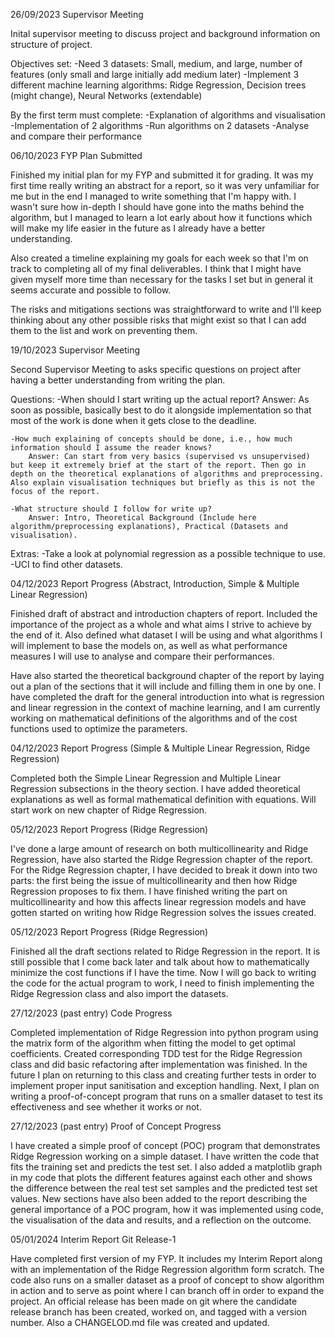 26/09/2023
Supervisor Meeting

Inital supervisor meeting to discuss project and background information on structure of project.

Objectives set:
	-Need 3 datasets: Small, medium, and large, number of features (only small and large initially add medium later)
	-Implement 3 different machine learning algorithms: Ridge Regression, Decision trees (might change), Neural Networks (extendable)
	
By the first term must complete:
	-Explanation of algorithms and visualisation
	-Implementation of 2 algorithms
	-Run algorithms on 2 datasets
	-Analyse and compare their performance
	

06/10/2023
FYP Plan Submitted

Finished my initial plan for my FYP and submitted it for grading. It was my first time really writing an abstract for a report, so it was very unfamiliar for me but in the end I managed to write something that I'm happy with. I wasn't sure how in-depth I should have gone into the maths behind the algorithm, but I managed to learn a lot early about how it functions which will make my life easier in the future as I already have a better understanding. 

Also created a timeline explaining my goals for each week so that I'm on track to completing all of my final deliverables. I think that I might have given myself more time than necessary for the tasks I set but in general it seems accurate and possible to follow.

The risks and mitigations sections was straightforward to write and I'll keep thinking about any other possible risks that might exist so that I can add them to the list and work on preventing them.


19/10/2023
Supervisor Meeting

Second Supervisor Meeting to asks specific questions on project after having a better understanding from writing the plan.

Questions:
	-When should I start writing up the actual report?
		Answer: As soon as possible, basically best to do it alongside implementation so that most of the work is done when it gets close to the deadline.
	
	-How much explaining of concepts should be done, i.e., how much information should I assume the reader knows?
		Answer: Can start from very basics (supervised vs unsupervised) but keep it extremely brief at the start of the report. Then go in depth on the theoretical explanations of algorithms and preprocessing. Also explain visualisation techniques but briefly as this is not the focus of the report.
		
	-What structure should I follow for write up?
		Answer: Intro, Theoretical Background (Include here algorithm/preprocessing explanations), Practical (Datasets and visualisation).
		
Extras:
	-Take a look at polynomial regression as a possible technique to use.
	-UCI to find other datasets.
	

04/12/2023
Report Progress (Abstract, Introduction, Simple & Multiple Linear Regression)

Finished draft of abstract and introduction chapters of report. Included the importance of the project as a whole and what aims I strive to achieve by the end of it. Also defined what dataset I will be using and what algorithms I will implement to base the models on, as well as what performance measures I will use to analyse and compare their performances.

Have also started the theoretical background chapter of the report by laying out a plan of the sections that it will include and filling them in one by one. I have completed the draft for the general introduction into what is regression and linear regression in the context of machine learning, and I am currently working on mathematical definitions of the algorithms and of the cost functions used to optimize the parameters.


04/12/2023
Report Progress (Simple & Multiple Linear Regression, Ridge Regression)

Completed both the Simple Linear Regression and Multiple Linear Regression subsections in the theory section. I have added theoretical explanations as well as formal mathematical definition with equations. Will start work on new chapter of Ridge Regression.


05/12/2023
Report Progress (Ridge Regression)

I've done a large amount of research on both multicollinearity and Ridge Regression, have also started the Ridge Regression chapter of the report. For the Ridge Regression chapter, I have decided to break it down into two parts: the first being the issue of multicollinearity and then how Ridge Regression proposes to fix them. I have finished writing the part on multicollinearity and how this affects linear regression models and have gotten started on writing how Ridge Regression solves the issues created.


05/12/2023
Report Progress (Ridge Regression)

Finished all the draft sections related to Ridge Regression in the report. It is still possible that I come back later and talk about how to mathematically minimize the cost functions if I have the time. Now I will go back to writing the code for the actual program to work, I need to finish implementing the Ridge Regression class and also import the datasets.


27/12/2023 (past entry)
Code Progress 

Completed implementation of Ridge Regression into python program using the matrix form of the algorithm when fitting the model to get optimal coefficients. Created corresponding TDD test for the Ridge Regression class and did basic refactoring after implementation was finished. In the future I plan on returning to  this class and creating further tests in order to implement proper input sanitisation and exception handling. Next, I plan on writing a proof-of-concept program that runs on a smaller dataset to test its effectiveness and see whether it works or not.


27/12/2023 (past entry)
Proof of Concept Progress

I have created a simple proof of concept (POC) program that demonstrates Ridge Regression working on a simple dataset. I have written the code that fits the training set and predicts the test set. I also added a matplotlib graph in my code that plots the different features against each other and shows the difference between the real test set samples and the predicted test set values. New sections have also been added to the report describing the general importance of a POC program, how it was implemented using code, the visualisation of the data and results, and a reflection on the outcome.


05/01/2024
Interim Report Git Release-1

Have completed first version of my FYP. It includes my Interim Report along with an implementation of the Ridge Regression algorithm form scratch. The code also runs on a smaller dataset as a proof of concept to show algorithm in action and to serve as point where I can branch off in order to expand the project. An official release has been made on git where the candidate release branch has been created, worked on, and tagged with a version number. Also a CHANGELOD.md file was created and updated.